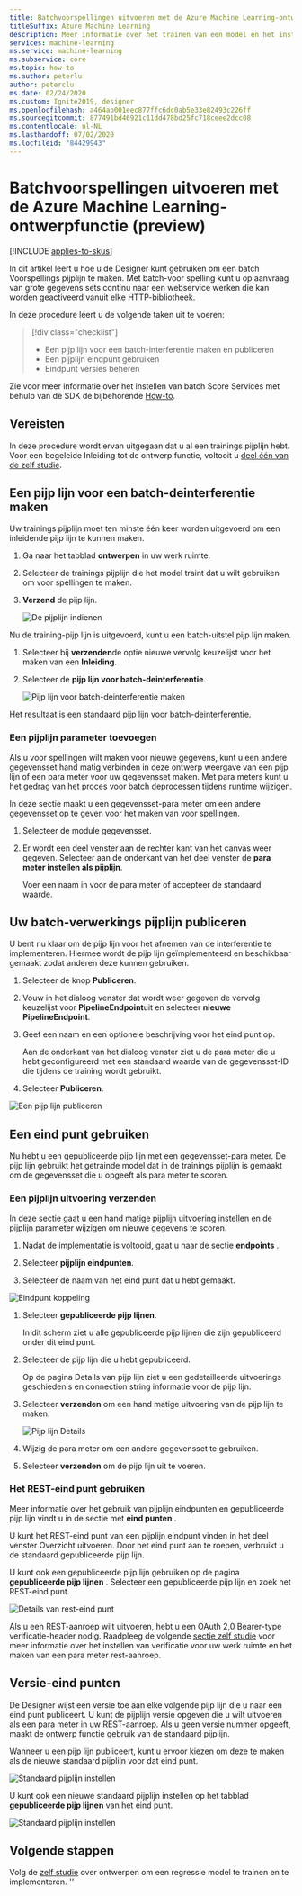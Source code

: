 ```yaml
---
title: Batchvoorspellingen uitvoeren met de Azure Machine Learning-ontwerpfunctie (preview)
titleSuffix: Azure Machine Learning
description: Meer informatie over het trainen van een model en het instellen van een batch voorspelling-pijp lijn met behulp van de ontwerp functie. Implementeer de pijp lijn als een webservice met para meters die kan worden geactiveerd vanuit elke HTTP-bibliotheek.
services: machine-learning
ms.service: machine-learning
ms.subservice: core
ms.topic: how-to
ms.author: peterlu
author: peterclu
ms.date: 02/24/2020
ms.custom: Ignite2019, designer
ms.openlocfilehash: a464ab001eec877ffc6dc0ab5e33e82493c226ff
ms.sourcegitcommit: 877491bd46921c11dd478bd25fc718ceee2dcc08
ms.contentlocale: nl-NL
ms.lasthandoff: 07/02/2020
ms.locfileid: "84429943"
---
```

# <a name="run-batch-predictions-using-azure-machine-learning-designer-preview"></a>Batchvoorspellingen uitvoeren met de Azure Machine Learning-ontwerpfunctie (preview)
[!INCLUDE [applies-to-skus](../../includes/aml-applies-to-enterprise-sku.md)]

In dit artikel leert u hoe u de Designer kunt gebruiken om een batch Voorspellings pijplijn te maken. Met batch-voor spelling kunt u op aanvraag van grote gegevens sets continu naar een webservice werken die kan worden geactiveerd vanuit elke HTTP-bibliotheek.

In deze procedure leert u de volgende taken uit te voeren:

> [!div class="checklist"]
> * Een pijp lijn voor een batch-interferentie maken en publiceren
> * Een pijplijn eindpunt gebruiken
> * Eindpunt versies beheren

Zie voor meer informatie over het instellen van batch Score Services met behulp van de SDK de bijbehorende [How-to](how-to-run-batch-predictions.md).

## <a name="prerequisites"></a>Vereisten

In deze procedure wordt ervan uitgegaan dat u al een trainings pijplijn hebt. Voor een begeleide Inleiding tot de ontwerp functie, voltooit u [deel één van de zelf studie](tutorial-designer-automobile-price-train-score.md). 

## <a name="create-a-batch-inference-pipeline"></a>Een pijp lijn voor een batch-deinterferentie maken

Uw trainings pijplijn moet ten minste één keer worden uitgevoerd om een inleidende pijp lijn te kunnen maken.

1. Ga naar het tabblad **ontwerpen** in uw werk ruimte.

1. Selecteer de trainings pijplijn die het model traint dat u wilt gebruiken om voor spellingen te maken.

1. **Verzend** de pijp lijn.

    ![De pijplijn indienen](./media/how-to-run-batch-predictions-designer/run-training-pipeline.png)

Nu de training-pijp lijn is uitgevoerd, kunt u een batch-uitstel pijp lijn maken.

1. Selecteer bij **verzenden**de optie nieuwe vervolg keuzelijst voor het maken van een **Inleiding**.

1. Selecteer de **pijp lijn voor batch-deinterferentie**.

    ![Pijp lijn voor batch-deinterferentie maken](./media/how-to-run-batch-predictions-designer/create-batch-inference.png)
    
Het resultaat is een standaard pijp lijn voor batch-deinterferentie. 

### <a name="add-a-pipeline-parameter"></a>Een pijplijn parameter toevoegen

Als u voor spellingen wilt maken voor nieuwe gegevens, kunt u een andere gegevensset hand matig verbinden in deze ontwerp weergave van een pijp lijn of een para meter voor uw gegevensset maken. Met para meters kunt u het gedrag van het proces voor batch deprocessen tijdens runtime wijzigen.

In deze sectie maakt u een gegevensset-para meter om een andere gegevensset op te geven voor het maken van voor spellingen.

1. Selecteer de module gegevensset.

1. Er wordt een deel venster aan de rechter kant van het canvas weer gegeven. Selecteer aan de onderkant van het deel venster de **para meter instellen als pijplijn**.
   
    Voer een naam in voor de para meter of accepteer de standaard waarde.

## <a name="publish-your-batch-inferencing-pipeline"></a>Uw batch-verwerkings pijplijn publiceren

U bent nu klaar om de pijp lijn voor het afnemen van de interferentie te implementeren. Hiermee wordt de pijp lijn geïmplementeerd en beschikbaar gemaakt zodat anderen deze kunnen gebruiken.

1. Selecteer de knop **Publiceren**.

1. Vouw in het dialoog venster dat wordt weer gegeven de vervolg keuzelijst voor **PipelineEndpoint**uit en selecteer **nieuwe PipelineEndpoint**.

1. Geef een naam en een optionele beschrijving voor het eind punt op.

    Aan de onderkant van het dialoog venster ziet u de para meter die u hebt geconfigureerd met een standaard waarde van de gegevensset-ID die tijdens de training wordt gebruikt.

1. Selecteer **Publiceren**.

![Een pijp lijn publiceren](./media/how-to-run-batch-predictions-designer/publish-inference-pipeline.png)


## <a name="consume-an-endpoint"></a>Een eind punt gebruiken

Nu hebt u een gepubliceerde pijp lijn met een gegevensset-para meter. De pijp lijn gebruikt het getrainde model dat in de trainings pijplijn is gemaakt om de gegevensset die u opgeeft als para meter te scoren.

### <a name="submit-a-pipeline-run"></a>Een pijplijn uitvoering verzenden 

In deze sectie gaat u een hand matige pijplijn uitvoering instellen en de pijplijn parameter wijzigen om nieuwe gegevens te scoren. 

1. Nadat de implementatie is voltooid, gaat u naar de sectie **endpoints** .

1. Selecteer **pijplijn eindpunten**.

1. Selecteer de naam van het eind punt dat u hebt gemaakt.

![Eindpunt koppeling](./media/how-to-run-batch-predictions-designer/manage-endpoints.png)

1. Selecteer **gepubliceerde pijp lijnen**.

    In dit scherm ziet u alle gepubliceerde pijp lijnen die zijn gepubliceerd onder dit eind punt.

1. Selecteer de pijp lijn die u hebt gepubliceerd.

    Op de pagina Details van pijp lijn ziet u een gedetailleerde uitvoerings geschiedenis en connection string informatie voor de pijp lijn. 
    
1. Selecteer **verzenden** om een hand matige uitvoering van de pijp lijn te maken.

    ![Pijp lijn Details](./media/how-to-run-batch-predictions-designer/submit-manual-run.png)
    
1. Wijzig de para meter om een andere gegevensset te gebruiken.
    
1. Selecteer **verzenden** om de pijp lijn uit te voeren.

### <a name="use-the-rest-endpoint"></a>Het REST-eind punt gebruiken

Meer informatie over het gebruik van pijplijn eindpunten en gepubliceerde pijp lijn vindt u in de sectie met **eind punten** .

U kunt het REST-eind punt van een pijplijn eindpunt vinden in het deel venster Overzicht uitvoeren. Door het eind punt aan te roepen, verbruikt u de standaard gepubliceerde pijp lijn.

U kunt ook een gepubliceerde pijp lijn gebruiken op de pagina **gepubliceerde pijp lijnen** . Selecteer een gepubliceerde pijp lijn en zoek het REST-eind punt. 

![Details van rest-eind punt](./media/how-to-run-batch-predictions-designer/rest-endpoint-details.png)

Als u een REST-aanroep wilt uitvoeren, hebt u een OAuth 2,0 Bearer-type verificatie-header nodig. Raadpleeg de volgende [sectie zelf studie](tutorial-pipeline-batch-scoring-classification.md#publish-and-run-from-a-rest-endpoint) voor meer informatie over het instellen van verificatie voor uw werk ruimte en het maken van een para meter rest-aanroep.

## <a name="versioning-endpoints"></a>Versie-eind punten

De Designer wijst een versie toe aan elke volgende pijp lijn die u naar een eind punt publiceert. U kunt de pijplijn versie opgeven die u wilt uitvoeren als een para meter in uw REST-aanroep. Als u geen versie nummer opgeeft, maakt de ontwerp functie gebruik van de standaard pijplijn.

Wanneer u een pijp lijn publiceert, kunt u ervoor kiezen om deze te maken als de nieuwe standaard pijplijn voor dat eind punt.

![Standaard pijplijn instellen](./media/how-to-run-batch-predictions-designer/set-default-pipeline.png)

U kunt ook een nieuwe standaard pijplijn instellen op het tabblad **gepubliceerde pijp lijnen** van het eind punt.

![Standaard pijplijn instellen](./media/how-to-run-batch-predictions-designer/set-new-default-pipeline.png)

## <a name="next-steps"></a>Volgende stappen

Volg de [zelf studie](tutorial-designer-automobile-price-train-score.md) over ontwerpen om een regressie model te trainen en te implementeren.
''